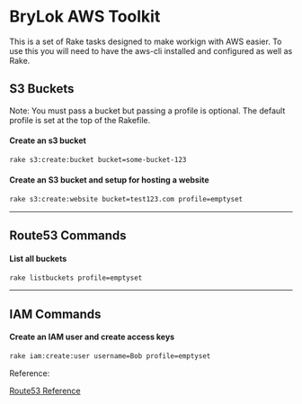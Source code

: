 # BryLok AWS Toolkit

This is a set of Rake tasks designed to make workign with AWS easier.  To use this you will need to have the aws-cli installed and configured as well as Rake.


## S3 Buckets

Note: You must pass a bucket but passing a profile is optional.  The default profile is set at the top of the Rakefile.

#### Create an s3 bucket

```sh
rake s3:create:bucket bucket=some-bucket-123
```

#### Create an S3 bucket and setup for hosting a website

```sh
rake s3:create:website bucket=test123.com profile=emptyset
```

--------

## Route53 Commands

#### List all buckets

```sh
rake listbuckets profile=emptyset
```

--------

## IAM Commands

#### Create an IAM user and create access keys

```sh
rake iam:create:user username=Bob profile=emptyset
```




Reference:

[Route53 Reference](https://realguess.net/2013/12/06/amazon-route-53-via-command-line/)
